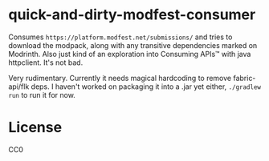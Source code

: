 # quick-and-dirty-modfest-consumer

Consumes `https://platform.modfest.net/submissions/` and tries to download the modpack, along with any transitive dependencies marked on Modrinth. Also just kind of an exploration into Consuming APIs™ with java httpclient. It's not bad. 

Very rudimentary. Currently it needs magical hardcoding to remove fabric-api/flk deps. I haven't worked on packaging it into a .jar yet either, `./gradlew run` to run it for now.

# License

CC0